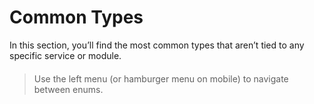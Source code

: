 # Common Types

In this section, you’ll find the most common types that aren’t tied to any specific service or module.

> ####
>
> Use the left menu (or hamburger menu on mobile) to navigate between enums.
